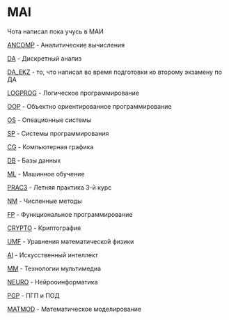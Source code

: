 # MAI #

Чота написал пока учусь в МАИ
    
[ANCOMP](ANCOMP) - Аналитические вычисления
    
[DA](DA) - Дискретный анализ
    
[DA_EKZ](DA_EKZ) - то, что написал во время подготовки ко второму экзамену по ДА
    
[LOGPROG](LOGPROG) - Логическое программирование
    
[OOP](OOP) - Объектно ориентированное программирование

[OS](OS) - Опеационные системы
    
[SP](SP) - Системы программирования

[CG](CG) - Компьютерная графика

[DB](DB) - Базы данных
    
[ML](ML) - Машинное обучение

[PRAC3](PRAC3) - Летняя практика 3-й курс

[NM](NM) - Численные методы
    
[FP](FP) - Функциональное программирование

[CRYPTO](CRYPTO) - Криптография

[UMF](UMF) - Уравнения математической физики

[AI](AI) - Искусственный интеллект

[MM](MM) - Технологии мультимедиа

[NEURO](NEURO) - Нейрооинформатика

[PGP](PGP) - ПГП и ПОД

[MATMOD](MATMOD) - Математическое моделирование
